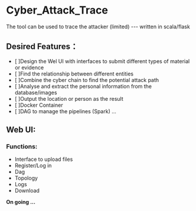 # Cyber_Attack_Trace
The tool can be used to trace the attacker (limited) --- written in scala/flask


## Desired Features：

- [ ]Design the Wel UI with interfaces to submit different types of material or evidence
- [ ]Find the relationship between different entities
- [ ]Combine the cyber chain to find the potential attack path
- [ ]Analyse and extract the personal information from the database/images
- [ ]Output the location or person as the result
- [ ]Docker Container
- [ ]DAG to manage the pipelines (Spark)
...


## Web UI:

### Functions:
- Interface to upload files
- Register/Log in
- Dag
- Topology
- Logs
- Download


**On going ...**

